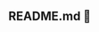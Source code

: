 ## README.md 👋

<!--
Pasos para correr Python en el proyecto clonado:

1. Instalar la librería pymysql a través de CMD [pip install pymysql]
2. Abrir CMD y acceder a la ruta de la carpeta "python" de este proyecto [cd "ruta"]
3. Luego ejecutar el comando [python pruebaConexion.py]

NOTA: Para ver el resultado de este código, previamente se debe registrar al menos un usuario en la base de datos local.
-->